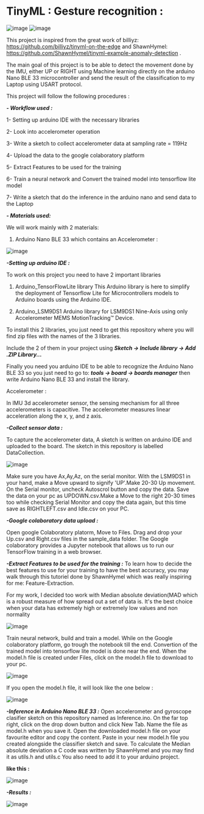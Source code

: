 # TinyML : Gesture recognition :


![image](https://user-images.githubusercontent.com/101800565/202808649-a887f14e-bbc6-4c87-9155-cd19c9eb7f22.png)
![image](https://user-images.githubusercontent.com/101800565/202809681-8c0353f4-5825-4d64-91ff-a7a354e63418.png)


This project is inspired from the great work of billiyz: https://github.com/billiyz/tinyml-on-the-edge and ShawnHymel: https://github.com/ShawnHymel/tinyml-example-anomaly-detection .


The main goal of this project is to be able to detect the movement done by the IMU, either UP or RIGHT using Machine learning directly on the arduino Nano BLE 33 microcontroller and send the result of the classification to my Laptop using USART protocol.


This project will follow the following procedures : 


***- Workflow used :***


  1- Setting up arduino IDE with the necessary libraries


  2- Look into accelerometer operation


  3- Write a sketch to collect accelerometer data at sampling rate =  119Hz


  4- Upload the data to the google colaboratory platform


  5- Extract Features to be used for the training


  6- Train a neural network and Convert the trained model into tensorflow lite model


  7- Write a sketch that do the inference in the arduino nano and send data to the Laptop


***- Materials used:***

  We will work mainly with 2 materials:

   1. Arduino Nano BLE 33 which contains an Accelerometer :
  
  
   ![image](https://user-images.githubusercontent.com/101800565/202809385-bd853fbf-ae1d-48bd-89f6-2a987af54cc7.png)
   
   
***-Setting up arduino IDE :***


To work on this project you need to have 2 important libraries


1. Arduino_TensorFlowLite library
This Arduino library is here to simplify the deployment of Tensorflow Lite for Microcontrollers models to Arduino boards using the Arduino IDE.


2. Arduino_LSM9DS1
Arduino library for LSM9DS1 Nine-Axis using only Accelerometer MEMS MotionTracking™ Device.


To install this 2 libraries, you just need to get this repository where you will find zip files with the names of the 3 libraries.

Include the 2 of them in your project using ***Sketch -> Include library -> Add .ZIP Library...***

Finally you need you arduino IDE to be able to recognize the Arduino Nano BLE 33 so you just need to go to: ***tools -> board -> boards manager*** then write Arduino Nano BLE 33 and install the library.


Accelerometer :

In IMU 3d accelerometer sensor, the sensing mechanism for all three accelerometers is capacitive. The accelerometer measures linear acceleration along the x, y, and z axis.


***-Collect sensor data :***

To capture the accelerometer data, A sketch is written on arduino IDE and uploaded to the board. The sketch in this repository is labelled 
DataCollection. 


![image](https://user-images.githubusercontent.com/101800565/202810830-53b0fa4b-a7ee-4b2f-8ad8-01bb241f4f1a.png)


Make sure you have Ax,Ay,Az, on the serial monitor. With the LSM9DS1 in your hand, make a Move upward to signify 'UP'.Make 20-30 Up movement. On the Serial monitor, 
uncheck Autoscrol button and copy the data. Save the data on your pc as UPDOWN.csv.Make a Move to the right 20-30 times too while checking Serial Monitor and copy the data again, but this time save as RIGHTLEFT.csv and Idle.csv on your PC. 


***-Google colaboratory data upload :***

Open google Colaboratory platorm, Move to Files. Drag and drop your Up.csv and Right.csv files in the sample_data folder. The Google colaboratory provides a Jupyter notebook that allows us to run our TensorFlow training in a web browser.


***-Extract Features to be used for the training :***
To learn how to decide the best features to use for your training to have the best accuracy, you may walk through this tutoriel done by ShawnHymel which was really inspiring for me: Feature-Extraction.



For my work, I decided too work with Median absolute deviation(MAD which is a robust measure of how spread out a set of data is. It's the best choice when your data has extremely high or extremely low values and non normality


![image](https://user-images.githubusercontent.com/101800565/202811488-5e6d35be-ed2e-4f28-a881-b7cbe850290e.png)


Train neural network, build and train a model.
While on the Google colaboratory platform, go trough the notebook till the end. Convertion of the trained model into tensorflow lite model is done near the end. When the model.h file is created under Files, click on the model.h file to download to your pc. 


![image](https://user-images.githubusercontent.com/101800565/202811970-54e2eec5-82a1-40af-bbe4-a1cb337e1a3a.png)


If you open the model.h file, it will look like the one below :


![image](https://user-images.githubusercontent.com/101800565/202812054-d19a255e-6997-4776-bd9b-e10b4a9550ed.png)


***-Inference in Arduino Nano BLE 33 :***
Open accelerometer and gyroscope clasifier sketch on this repository named as Inference.ino. On the far top right, click on the drop down button and click New Tab. Name the file as model.h when you save it. Open the downloaded model.h file on your favourite editor and copy the content. Paste in your new model.h file you created alongside the classifier sketch and save.
To calculate the Median absolute deviation a C code was written by ShawnHymel and you may find it as utils.h and utils.c You also need to add it to your arduino project.


**like this :**


![image](https://user-images.githubusercontent.com/101800565/202812577-f5ab22bb-cb18-4aeb-bf7d-c9fb72c18aef.png)


***-Results :***

![image](https://user-images.githubusercontent.com/101800565/202811756-dac0592e-f606-4516-9910-548b41cec9f7.png)

